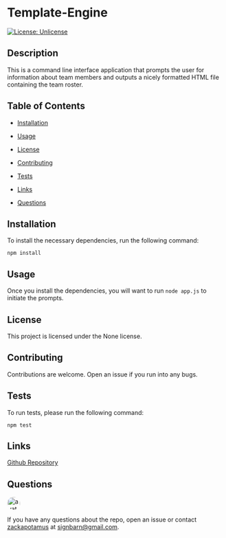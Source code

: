 # Template-Engine
[![License: Unlicense](https://img.shields.io/badge/license-Unlicense-blue.svg)](http://unlicense.org/)

## Description

This is a command line interface application that prompts the user for information about team members and outputs a nicely formatted HTML file containing the team roster.

## Table of Contents

* [Installation](#installation)

* [Usage](#usage)

* [License](#license)

* [Contributing](#contributing)

* [Tests](#tests)

* [Links](#links)

* [Questions](#questions)

## Installation

To install the necessary dependencies, run the following command:

```
npm install
```

## Usage

Once you install the dependencies, you will want to run `node app.js` to initiate the prompts.

## License

This project is licensed under the None license.

## Contributing

Contributions are welcome. Open an issue if you run into any bugs.

## Tests

To run tests, please run the following command:

```
npm test
```

## Links

[Github Repository](https://github.com/zackapotamus/Template-Engine)

## Questions

<img src="https://avatars3.githubusercontent.com/u/28291062?v=4" alt="avatar" style="border-radius: 16px;" width="30" />

If you have any questions about the repo, open an issue or contact [zackapotamus](https://api.github.com/users/zackapotamus) at signbarn@gmail.com.

